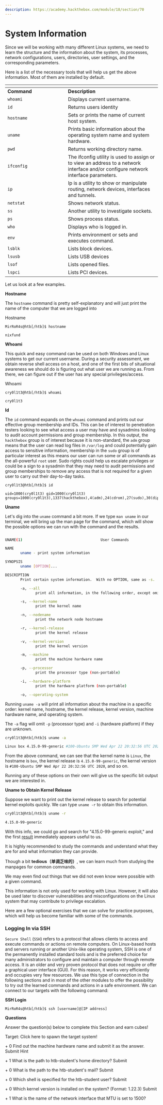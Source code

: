 ```yaml
---
description: https://academy.hackthebox.com/module/18/section/70
---
```


# System Information

Since we will be working with many different Linux systems, we need to learn the structure and the information about the system, its processes, network configurations, users, directories, user settings, and the corresponding parameters.&#x20;



Here is a list of the necessary tools that will help us get the above information. Most of them are installed by default.

<table data-header-hidden><thead><tr><th width="183.5"></th><th></th></tr></thead><tbody><tr><td><strong>Command</strong></td><td><strong>Description</strong></td></tr><tr><td><code>whoami</code></td><td>Displays current username.</td></tr><tr><td><code>id</code></td><td>Returns users identity</td></tr><tr><td><code>hostname</code></td><td>Sets or prints the name of current host system.</td></tr><tr><td><code>uname</code></td><td>Prints basic information about the operating system name and system hardware.</td></tr><tr><td><code>pwd</code></td><td>Returns working directory name.</td></tr><tr><td><code>ifconfig</code></td><td>The ifconfig utility is used to assign or to view an address to a network interface and/or configure network interface parameters.</td></tr><tr><td><code>ip</code></td><td>Ip is a utility to show or manipulate routing, network devices, interfaces and tunnels.</td></tr><tr><td><code>netstat</code></td><td>Shows network status.</td></tr><tr><td><code>ss</code></td><td>Another utility to investigate sockets.</td></tr><tr><td><code>ps</code></td><td>Shows process status.</td></tr><tr><td><code>who</code></td><td>Displays who is logged in.</td></tr><tr><td><code>env</code></td><td>Prints environment or sets and executes command.</td></tr><tr><td><code>lsblk</code></td><td>Lists block devices.</td></tr><tr><td><code>lsusb</code></td><td>Lists USB devices</td></tr><tr><td><code>lsof</code></td><td>Lists opened files.</td></tr><tr><td><code>lspci</code></td><td>Lists PCI devices.</td></tr></tbody></table>

Let us look at a few examples.

**Hostname**

The `hostname` command is pretty self-explanatory and will just print the name of the computer that we are logged into

&#x20; Hostname

```shell-session
MirRoR4s@htb[/htb]$ hostname

nixfund
```

**Whoami**

This quick and easy command can be used on both Windows and Linux systems to get our current username. During a security assessment, we obtain reverse shell access on a host, and one of the first bits of situational awareness we should do is figuring out what user we are running as. From there, we can figure out if the user has any special privileges/access.

&#x20; Whoami

```shell-session
cry0l1t3@htb[/htb]$ whoami

cry0l1t3
```

**Id**

The `id` command expands on the `whoami` command and prints out our effective group membership and IDs. This can be of interest to penetration testers looking to see what access a user may have and sysadmins looking to audit account permissions and group membership. In this output, the `hackthebox` group is of interest because it is non-standard, the `adm` group means that the user can read log files in `/var/log` and could potentially gain access to sensitive information, membership in the `sudo` group is of particular interest as this means our user can run some or all commands as the all-powerful `root` user. Sudo rights could help us escalate privileges or could be a sign to a sysadmin that they may need to audit permissions and group memberships to remove any access that is not required for a given user to carry out their day-to-day tasks.

```shell-session
cry0l1t3@htb[/htb]$ id

uid=1000(cry0l1t3) gid=1000(cry0l1t3) groups=1000(cry0l1t3),1337(hackthebox),4(adm),24(cdrom),27(sudo),30(dip),46(plugdev),116(lpadmin),126(sambashare)
```

**Uname**

Let's dig into the `uname` command a bit more. If we type `man uname` in our terminal, we will bring up the man page for the command, which will show the possible options we can run with the command and the results.

```bash

UNAME(1)                                    User Commands                                   UNAME(1)

NAME
       uname - print system information

SYNOPSIS
       uname [OPTION]...

DESCRIPTION
       Print certain system information.  With no OPTION, same as -s.

       -a, --all
              print all information, in the following order, except omit -p and -i if unknown:

       -s, --kernel-name
              print the kernel name

       -n, --nodename
              print the network node hostname

       -r, --kernel-release
              print the kernel release

       -v, --kernel-version
              print the kernel version

       -m, --machine
              print the machine hardware name

       -p, --processor
              print the processor type (non-portable)

       -i, --hardware-platform
              print the hardware platform (non-portable)

       -o, --operating-system
```

Running `uname -a` will print all information about the machine in a specific order: kernel name, hostname, the kernel release, kernel version, machine hardware name, and operating system.&#x20;



The `-a` flag will omit `-p` (processor type) and `-i` (hardware platform) if they are unknown.

```bash
cry0l1t3@htb[/htb]$ uname -a

Linux box 4.15.0-99-generic #100-Ubuntu SMP Wed Apr 22 20:32:56 UTC 2020 x86_64 x86_64 x86_64 GNU/Linux
```

From the above command, we can see that the kernel name is `Linux`, the hostname is `box`, the kernel release is `4.15.0-99-generic`, the kernel version is `#100-Ubuntu SMP Wed Apr 22 20:32:56 UTC 2020`, and so on.&#x20;



Running any of these options on their own will give us the specific bit output we are interested in.

**Uname to Obtain Kernel Release**

Suppose we want to print out the kernel release to search for potential kernel exploits quickly. We can type `uname -r` to obtain this information.

```bash
cry0l1t3@htb[/htb]$ uname -r

4.15.0-99-generic
```

With this info, we could go and search for "4.15.0-99-generic exploit," and the first [result](https://www.exploit-db.com/exploits/47163) immediately appears useful to us.

It is highly recommended to study the commands and understand what they are for and what information they can provide.&#x20;



Though a bit **tedious（单调乏味的）**, we can learn much from studying the manpages for common commands.&#x20;



We may even find out things that we did not even know were possible with a given command.&#x20;



This information is not only used for working with Linux. However, it will also be used later to discover vulnerabilities and misconfigurations on the Linux system that may contribute to privilege escalation.&#x20;



Here are a few optional exercises that we can solve for practice purposes, which will help us become familiar with some of the commands.

### Logging In via SSH

`Secure Shell` (`SSH`) refers to a protocol that allows clients to access and execute commands or actions on remote computers. On Linux-based hosts and servers running or another Unix-like operating system, SSH is one of the permanently installed standard tools and is the preferred choice for many administrators to configure and maintain a computer through remote access. It is an older and very proven protocol that does not require or offer a graphical user interface (GUI). For this reason, it works very efficiently and occupies very few resources. We use this type of connection in the following sections and in most of the other modules to offer the possibility to try out the learned commands and actions in a safe environment. We can connect to our targets with the following command:

**SSH Login**

```shell-session
MirRoR4s@htb[/htb]$ ssh [username]@[IP address]
```

**Questions**

Answer the question(s) below to complete this Section and earn cubes!

Target: Click here to spawn the target system!

\+ 0  Find out the machine hardware name and submit it as the answer. Submit Hint

\+ 1  What is the path to htb-student's home directory? Submit

\+ 0  What is the path to the htb-student's mail? Submit

\+ 0  Which shell is specified for the htb-student user? Submit

\+ 0  Which kernel version is installed on the system? (Format: 1.22.3) Submit

\+ 1  What is the name of the network interface that MTU is set to 1500?
